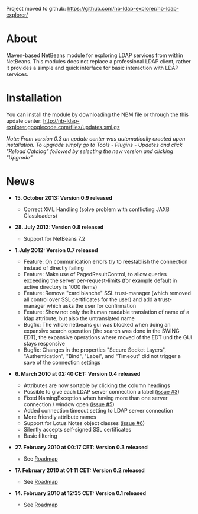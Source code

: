 Project moved to github: <a href='https://github.com/nb-ldap-explorer/nb-ldap-explorer/'><a href='https://github.com/nb-ldap-explorer/nb-ldap-explorer/'>https://github.com/nb-ldap-explorer/nb-ldap-explorer/</a></a>

# About #

Maven-based NetBeans module for exploring LDAP services from within NetBeans. This modules does not replace a professional LDAP client, rather it provides a simple and quick interface for basic interaction with LDAP services.

# Installation #

You can install the module by downloading the NBM file or through the this update center: http://nb-ldap-explorer.googlecode.com/files/updates.xml.gz

_Note: From version 0.3 an update center was automatically created upon installation. To upgrade simply go to Tools - Plugins - Updates and click "Reload Catalog" followed by selecting the new version and clicking "Upgrade"_

# News #
  * **15. October 2013: Version 0.9 released**
    * Correct XML Handling (solve problem with conflicting JAXB Classloaders)

  * **28. July 2012: Version 0.8 released**
    * Support for NetBeans 7.2

  * **1.July 2012: Version 0.7 released**
    * Feature: On communication errors try to reestablish the connection instead of directly failing
    * Feature: Make use of PagedResultControl, to allow queries exceeding the server per-request-limits (for example default in active directory is 1000 items)
    * Feature: Remove "card blanche" SSL trust-manager (which removed all control over SSL certificates for the user) and add a trust-manager which asks the user for confirmation
    * Feature: Show not only the human readable translation of name of a ldap attribute, but also the untranslated name
    * Bugfix:  The whole netbeans gui was blocked when doing an expansive search operation (the search was done in the SWING EDT), the expansive operations where moved of the EDT und the GUI stays responsive
    * Bugfix:  Changes in the properties "Secure Socket Layers", "Authentication", "Bind", "Label", and "Timeout" did not trigger a save of the connection settings

  * **6. March 2010 at 02:40 CET: Version 0.4 released**
    * Attributes are now sortable by clicking the column headings
    * Possible to give each LDAP server connection a label ([issue #3](https://code.google.com/p/nb-ldap-explorer/issues/detail?id=#3))
    * Fixed NamingException when having more than one server connection / window open ([issue #5](https://code.google.com/p/nb-ldap-explorer/issues/detail?id=#5))
    * Added connection timeout setting to LDAP server connection
    * More friendly attribute names
    * Support for Lotus Notes object classes ([issue #6](https://code.google.com/p/nb-ldap-explorer/issues/detail?id=#6))
    * Silently accepts self-signed SSL certificates
    * Basic filtering

  * **27. February 2010 at 00:17 CET: Version 0.3 released**
    * See [Roadmap](Roadmap.md)

  * **17. February 2010 at 01:11 CET: Version 0.2 released**
    * See [Roadmap](Roadmap.md)

  * **14. February 2010 at 12:35 CET: Version 0.1 released**
    * See [Roadmap](Roadmap.md)